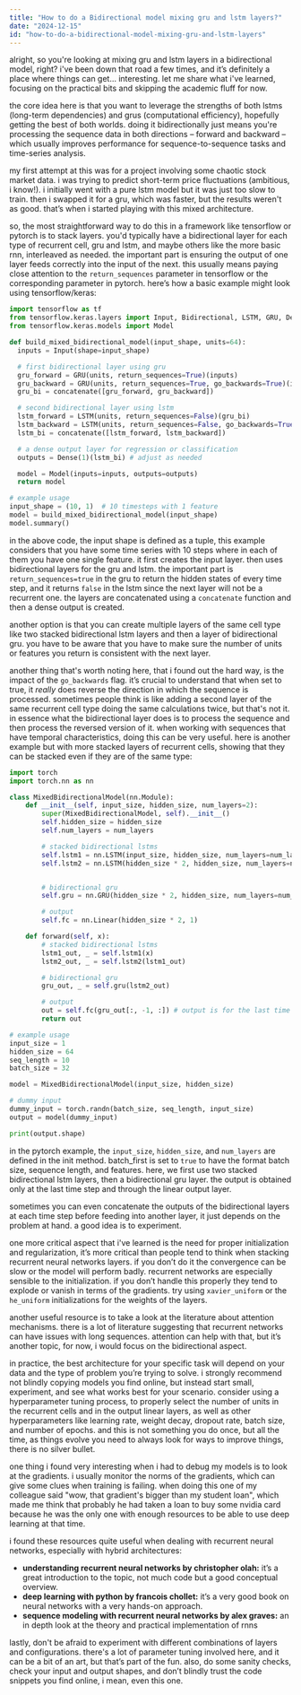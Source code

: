 ```yaml
---
title: "How to do a Bidirectional model mixing gru and lstm layers?"
date: "2024-12-15"
id: "how-to-do-a-bidirectional-model-mixing-gru-and-lstm-layers"
---
```


alright, so you're looking at mixing gru and lstm layers in a bidirectional model, right? i've been down that road a few times, and it’s definitely a place where things can get… interesting. let me share what i've learned, focusing on the practical bits and skipping the academic fluff for now.

the core idea here is that you want to leverage the strengths of both lstms (long-term dependencies) and grus (computational efficiency), hopefully getting the best of both worlds. doing it bidirectionally just means you're processing the sequence data in both directions – forward and backward – which usually improves performance for sequence-to-sequence tasks and time-series analysis.

my first attempt at this was for a project involving some chaotic stock market data. i was trying to predict short-term price fluctuations (ambitious, i know!). i initially went with a pure lstm model but it was just too slow to train. then i swapped it for a gru, which was faster, but the results weren't as good. that’s when i started playing with this mixed architecture.

so, the most straightforward way to do this in a framework like tensorflow or pytorch is to stack layers. you'd typically have a bidirectional layer for each type of recurrent cell, gru and lstm, and maybe others like the more basic rnn, interleaved as needed. the important part is ensuring the output of one layer feeds correctly into the input of the next. this usually means paying close attention to the `return_sequences` parameter in tensorflow or the corresponding parameter in pytorch. here’s how a basic example might look using tensorflow/keras:

```python
import tensorflow as tf
from tensorflow.keras.layers import Input, Bidirectional, LSTM, GRU, Dense, concatenate
from tensorflow.keras.models import Model

def build_mixed_bidirectional_model(input_shape, units=64):
  inputs = Input(shape=input_shape)

  # first bidirectional layer using gru
  gru_forward = GRU(units, return_sequences=True)(inputs)
  gru_backward = GRU(units, return_sequences=True, go_backwards=True)(inputs)
  gru_bi = concatenate([gru_forward, gru_backward])

  # second bidirectional layer using lstm
  lstm_forward = LSTM(units, return_sequences=False)(gru_bi)
  lstm_backward = LSTM(units, return_sequences=False, go_backwards=True)(gru_bi)
  lstm_bi = concatenate([lstm_forward, lstm_backward])

  # a dense output layer for regression or classification
  outputs = Dense(1)(lstm_bi) # adjust as needed

  model = Model(inputs=inputs, outputs=outputs)
  return model

# example usage
input_shape = (10, 1)  # 10 timesteps with 1 feature
model = build_mixed_bidirectional_model(input_shape)
model.summary()
```

in the above code, the input shape is defined as a tuple, this example considers that you have some time series with 10 steps where in each of them you have one single feature. it first creates the input layer. then uses bidirectional layers for the gru and lstm. the important part is `return_sequences=true` in the gru to return the hidden states of every time step, and it returns `false` in the lstm since the next layer will not be a recurrent one. the layers are concatenated using a `concatenate` function and then a dense output is created.

another option is that you can create multiple layers of the same cell type like two stacked bidirectional lstm layers and then a layer of bidirectional gru. you have to be aware that you have to make sure the number of units or features you return is consistent with the next layer.

another thing that's worth noting here, that i found out the hard way, is the impact of the `go_backwards` flag. it’s crucial to understand that when set to true, it *really* does reverse the direction in which the sequence is processed. sometimes people think is like adding a second layer of the same recurrent cell type doing the same calculations twice, but that's not it. in essence what the bidirectional layer does is to process the sequence and then process the reversed version of it. when working with sequences that have temporal characteristics, doing this can be very useful. here is another example but with more stacked layers of recurrent cells, showing that they can be stacked even if they are of the same type:

```python
import torch
import torch.nn as nn

class MixedBidirectionalModel(nn.Module):
    def __init__(self, input_size, hidden_size, num_layers=2):
        super(MixedBidirectionalModel, self).__init__()
        self.hidden_size = hidden_size
        self.num_layers = num_layers

        # stacked bidirectional lstms
        self.lstm1 = nn.LSTM(input_size, hidden_size, num_layers=num_layers, bidirectional=True, batch_first=True)
        self.lstm2 = nn.LSTM(hidden_size * 2, hidden_size, num_layers=num_layers, bidirectional=True, batch_first=True)


        # bidirectional gru
        self.gru = nn.GRU(hidden_size * 2, hidden_size, num_layers=num_layers, bidirectional=True, batch_first=True)

        # output
        self.fc = nn.Linear(hidden_size * 2, 1)

    def forward(self, x):
        # stacked bidirectional lstms
        lstm1_out, _ = self.lstm1(x)
        lstm2_out, _ = self.lstm2(lstm1_out)

        # bidirectional gru
        gru_out, _ = self.gru(lstm2_out)

        # output
        out = self.fc(gru_out[:, -1, :]) # output is for the last time step
        return out

# example usage
input_size = 1
hidden_size = 64
seq_length = 10
batch_size = 32

model = MixedBidirectionalModel(input_size, hidden_size)

# dummy input
dummy_input = torch.randn(batch_size, seq_length, input_size)
output = model(dummy_input)

print(output.shape)
```

in the pytorch example, the `input_size`, `hidden_size`, and `num_layers` are defined in the init method. batch_first is set to `true` to have the format batch size, sequence length, and features. here, we first use two stacked bidirectional lstm layers, then a bidirectional gru layer. the output is obtained only at the last time step and through the linear output layer.

sometimes you can even concatenate the outputs of the bidirectional layers at each time step before feeding into another layer, it just depends on the problem at hand. a good idea is to experiment.

one more critical aspect that i've learned is the need for proper initialization and regularization, it’s more critical than people tend to think when stacking recurrent neural networks layers. if you don’t do it the convergence can be slow or the model will perform badly. recurrent networks are especially sensible to the initialization. if you don’t handle this properly they tend to explode or vanish in terms of the gradients. try using `xavier_uniform` or the `he_uniform` initializations for the weights of the layers.

another useful resource is to take a look at the literature about attention mechanisms. there is a lot of literature suggesting that recurrent networks can have issues with long sequences. attention can help with that, but it’s another topic, for now, i would focus on the bidirectional aspect.

in practice, the best architecture for your specific task will depend on your data and the type of problem you’re trying to solve. i strongly recommend not blindly copying models you find online, but instead start small, experiment, and see what works best for your scenario. consider using a hyperparameter tuning process, to properly select the number of units in the recurrent cells and in the output linear layers, as well as other hyperparameters like learning rate, weight decay, dropout rate, batch size, and number of epochs. and this is not something you do once, but all the time, as things evolve you need to always look for ways to improve things, there is no silver bullet.

one thing i found very interesting when i had to debug my models is to look at the gradients. i usually monitor the norms of the gradients, which can give some clues when training is failing. when doing this one of my colleague said "wow, that gradient's bigger than my student loan", which made me think that probably he had taken a loan to buy some nvidia card because he was the only one with enough resources to be able to use deep learning at that time.

i found these resources quite useful when dealing with recurrent neural networks, especially with hybrid architectures:

*   **understanding recurrent neural networks by christopher olah:** it’s a great introduction to the topic, not much code but a good conceptual overview.
*   **deep learning with python by francois chollet:** it’s a very good book on neural networks with a very hands-on approach.
*   **sequence modeling with recurrent neural networks by alex graves:** an in depth look at the theory and practical implementation of rnns

lastly, don't be afraid to experiment with different combinations of layers and configurations. there's a lot of parameter tuning involved here, and it can be a bit of an art, but that’s part of the fun. also, do some sanity checks, check your input and output shapes, and don’t blindly trust the code snippets you find online, i mean, even this one.
```python

```
